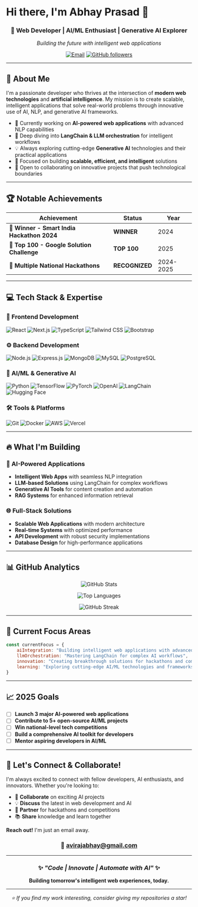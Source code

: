 # Hi there, I'm Abhay Prasad 👋

<div align="center">
  
### 🚀 Web Developer | AI/ML Enthusiast | Generative AI Explorer

*Building the future with intelligent web applications*

[![Email](https://img.shields.io/badge/Email-avirajabhay%40gmail.com-red?style=flat-square&logo=gmail&logoColor=white)](mailto:avirajabhay@gmail.com)
[![GitHub followers](https://img.shields.io/github/followers/your-username?label=Follow&style=flat-square&logo=github)](https://github.com/your-username)

</div>

---

## 🎯 About Me

I'm a passionate developer who thrives at the intersection of **modern web technologies** and **artificial intelligence**. My mission is to create scalable, intelligent applications that solve real-world problems through innovative use of AI, NLP, and generative AI frameworks.

- 🔭 Currently working on **AI-powered web applications** with advanced NLP capabilities
- 🌱 Deep diving into **LangChain & LLM orchestration** for intelligent workflows  
- 💡 Always exploring cutting-edge **Generative AI** technologies and their practical applications
- 🎯 Focused on building **scalable, efficient, and intelligent** solutions
- 🤝 Open to collaborating on innovative projects that push technological boundaries

---

## 🏆 Notable Achievements

<div align="center">

| Achievement | Status | Year |
|-------------|---------|------|
| 🥇 **Winner - Smart India Hackathon 2024** | **WINNER** | 2024 |
| 🚀 **Top 100 - Google Solution Challenge** | **TOP 100** | 2025 |
| 🏅 **Multiple National Hackathons** | **RECOGNIZED** | 2024-2025 |

</div>

---

## 💻 Tech Stack & Expertise

### 🎨 Frontend Development
![React](https://img.shields.io/badge/React-20232A?style=for-the-badge&logo=react&logoColor=61DAFB)
![Next.js](https://img.shields.io/badge/Next.js-000000?style=for-the-badge&logo=next.js&logoColor=white)
![TypeScript](https://img.shields.io/badge/TypeScript-007ACC?style=for-the-badge&logo=typescript&logoColor=white)
![Tailwind CSS](https://img.shields.io/badge/Tailwind_CSS-38B2AC?style=for-the-badge&logo=tailwind-css&logoColor=white)
![Bootstrap](https://img.shields.io/badge/Bootstrap-7952B3?style=for-the-badge&logo=bootstrap&logoColor=white)

### ⚙️ Backend Development  
![Node.js](https://img.shields.io/badge/Node.js-339933?style=for-the-badge&logo=node.js&logoColor=white)
![Express.js](https://img.shields.io/badge/Express.js-000000?style=for-the-badge&logo=express&logoColor=white)
![MongoDB](https://img.shields.io/badge/MongoDB-47A248?style=for-the-badge&logo=mongodb&logoColor=white)
![MySQL](https://img.shields.io/badge/MySQL-003B57?style=for-the-badge&logo=mysql&logoColor=white)
![PostgreSQL](https://img.shields.io/badge/PostgreSQL-316192?style=for-the-badge&logo=postgresql&logoColor=white)

### 🤖 AI/ML & Generative AI
![Python](https://img.shields.io/badge/Python-3776AB?style=for-the-badge&logo=python&logoColor=white)
![TensorFlow](https://img.shields.io/badge/TensorFlow-FF6F00?style=for-the-badge&logo=tensorflow&logoColor=white)
![PyTorch](https://img.shields.io/badge/PyTorch-EE4C2C?style=for-the-badge&logo=pytorch&logoColor=white)
![OpenAI](https://img.shields.io/badge/OpenAI-412991?style=for-the-badge&logo=openai&logoColor=white)
![LangChain](https://img.shields.io/badge/LangChain-FF9900?style=for-the-badge&logoColor=white)
![Hugging Face](https://img.shields.io/badge/Hugging%20Face-FFD21E?style=for-the-badge&logo=huggingface&logoColor=black)

### 🛠️ Tools & Platforms
![Git](https://img.shields.io/badge/Git-F05032?style=for-the-badge&logo=git&logoColor=white)
![Docker](https://img.shields.io/badge/Docker-2CA5E0?style=for-the-badge&logo=docker&logoColor=white)
![AWS](https://img.shields.io/badge/AWS-232F3E?style=for-the-badge&logo=amazon-aws&logoColor=white)
![Vercel](https://img.shields.io/badge/Vercel-000000?style=for-the-badge&logo=vercel&logoColor=white)

---

## 🔥 What I'm Building

### 🧠 AI-Powered Applications
- **Intelligent Web Apps** with seamless NLP integration
- **LLM-based Solutions** using LangChain for complex workflows
- **Generative AI Tools** for content creation and automation
- **RAG Systems** for enhanced information retrieval

### 🌐 Full-Stack Solutions
- **Scalable Web Applications** with modern architecture
- **Real-time Systems** with optimized performance
- **API Development** with robust security implementations
- **Database Design** for high-performance applications

---

## 📊 GitHub Analytics

<div align="center">
  
![GitHub Stats](https://github-readme-stats.vercel.app/api?username=your-username&show_icons=true&theme=radical&hide_border=true&count_private=true)

![Top Languages](https://github-readme-stats.vercel.app/api/top-langs/?username=your-username&layout=compact&theme=radical&hide_border=true&langs_count=8)

![GitHub Streak](https://github-readme-streak-stats.herokuapp.com/?user=your-username&theme=radical&hide_border=true)

</div>

---

## 🎯 Current Focus Areas

```javascript
const currentFocus = {
    aiIntegration: "Building intelligent web applications with advanced AI capabilities",
    llmOrchestration: "Mastering LangChain for complex AI workflows",
    innovation: "Creating breakthrough solutions for hackathons and competitions",
    learning: "Exploring cutting-edge AI/ML technologies and frameworks"
}
```

---

## 📈 2025 Goals

- [ ] **Launch 3 major AI-powered web applications**
- [ ] **Contribute to 5+ open-source AI/ML projects**  
- [ ] **Win national-level tech competitions**
- [ ] **Build a comprehensive AI toolkit for developers**
- [ ] **Mentor aspiring developers in AI/ML**

---

## 🤝 Let's Connect & Collaborate!

I'm always excited to connect with fellow developers, AI enthusiasts, and innovators. Whether you're looking to:

- 🚀 **Collaborate** on exciting AI projects
- 💡 **Discuss** the latest in web development and AI
- 🎯 **Partner** for hackathons and competitions
- 📚 **Share** knowledge and learn together

**Reach out!** I'm just an email away.

<div align="center">

### 📧 **avirajabhay@gmail.com**

---

### ✨ *"Code | Innovate | Automate with AI"* ✨

**Building tomorrow's intelligent web experiences, today.**

</div>

---

<div align="center">
  
*⭐ If you find my work interesting, consider giving my repositories a star!*

</div>
